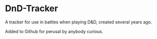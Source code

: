 # DnD-Tracker
A tracker for use in battles when playing D&amp;D, created several years ago.

Added to Github for perusal by anybody curious.
